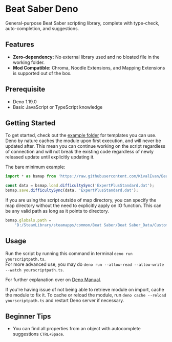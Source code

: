 # Beat Saber Deno

General-purpose Beat Saber scripting library, complete with type-check, auto-completion, and suggestions.

## Features

-   **Zero-dependency:** No external library used and no bloated file in the working folder.
-   **Mod Compatible:** Chroma, Noodle Extensions, and Mapping Extensions is supported out of the box.

## Prerequisite

-   Deno 1.19.0
-   Basic JavaScript or TypeScript knowledge

## Getting Started

To get started, check out the [example folder](https://github.com/KivalEvan/BeatSaber-MappingScript/tree/main/deno/example) for templates you can use.
Deno by nature caches the module upon first execution, and will never be updated after. This mean you can continue working on the script regardless of connection and will not break the existing code regardless of newly released update until explicitly updating it.

The bare minimum example:

```ts
import * as bsmap from 'https://raw.githubusercontent.com/KivalEvan/BeatSaber-MappingScript/main/deno/mod.ts';

const data = bsmap.load.difficultySync('ExpertPlusStandard.dat');
bsmap.save.difficultySync(data, 'ExpertPlusStandard.dat');
```

If you are using the script outside of map directory, you can specify the map directory without the need to explicitly apply on IO function. This can be any valid path as long as it points to directory.

```ts
bsmap.globals.path =
    'D:/SteamLibrary/steamapps/common/Beat Saber/Beat Saber_Data/CustomWIPLevels/YOUR_MAP_FOLDER/';
```

## Usage

Run the script by running this command in terminal `deno run yourscriptpath.ts`.  
For more advanced use, you may do `deno run --allow-read --allow-write --watch yourscriptpath.ts`.

For further explanation over on [Deno Manual](https://deno.land/manual).

If you're having issue of not being able to retrieve module on import, cache the module to fix it. To cache or reload the module, run `deno cache --reload yourscriptpath.ts` and restart Deno server if necessary.

## Beginner Tips

-   You can find all properties from an object with autocomplete suggestions `CTRL+Space`.
